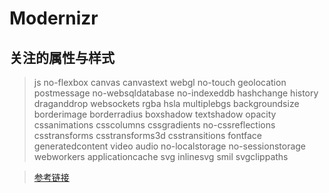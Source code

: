 # Modernizr 

## 关注的属性与样式
> js no-flexbox canvas canvastext webgl no-touch geolocation postmessage no-websqldatabase no-indexeddb hashchange history draganddrop websockets rgba hsla multiplebgs backgroundsize borderimage borderradius boxshadow textshadow opacity cssanimations csscolumns cssgradients no-cssreflections csstransforms csstransforms3d csstransitions fontface generatedcontent video audio no-localstorage no-sessionstorage webworkers applicationcache svg inlinesvg smil svgclippaths

>  <a href="http://www.cnblogs.com/NetSos/archive/2012/03/26/2418053.html">参考链接</a>